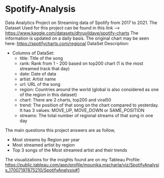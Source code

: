 # Spotify-Analysis
Data Analytics Project on Streaming data of Spotify from 2017 to 2021.
The Dataset Used for this project can be found in this link --> https://www.kaggle.com/datasets/dhruvildave/spotify-charts
The information is updated on a daily basis. The original chart may be seen here: https://spotifycharts.com/regional
DataSet Description:
- Columns of DataSet:
  - title: Title of the song
  - rank: Rank from 1 - 200 based on top200 chart (1 is the most streamed track that day)
  - date: Date of data
  - artist: Artist name
  - url: URL of the song
  - region: Countries around the world (global is also considered as one of the region in this dataset)
  - chart: There are 2 charts, top200 and viral50
  - trend: The position of that song on the chart compared to yesterday. It has 3 values: MOVE_UP, MOVE_DOWN or SAME_POSITION
  - streams: The total number of regional streams of that song in one day

The main questions this project answers are as follow,
- Most streams by Region per year
- Most streamed artist by region
- Top 3 songs of the Most streamed artist and their trends

The visualizations for the insights found are on my Tableau Profile: 
https://public.tableau.com/app/profile/mounika.macharla/viz/SpotifyAnalysis_17007197875210/SpotifyAnalysis#1
